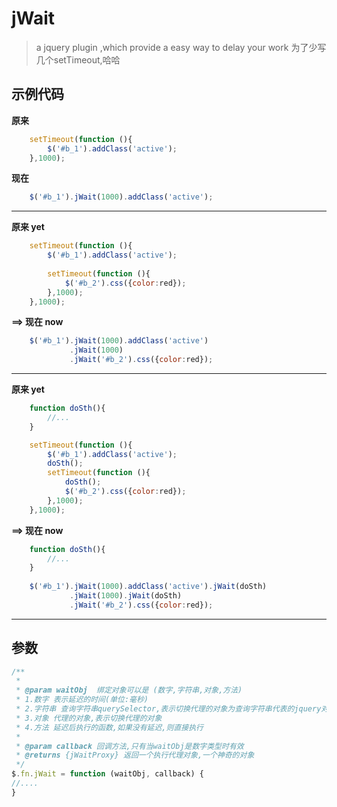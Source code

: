 # jWait

> a jquery plugin ,which provide a easy way to delay your work
> 为了少写几个setTimeout,哈哈 

## 示例代码



**原来**

~~~ javascript
    setTimeout(function (){
        $('#b_1').addClass('active');
    },1000);
~~~

**现在**

~~~ javascript
    $('#b_1').jWait(1000).addClass('active');
~~~

----
**原来 yet**

~~~ javascript
    setTimeout(function (){
        $('#b_1').addClass('active');
        
        setTimeout(function (){
            $('#b_2').css({color:red});
        },1000);
    },1000);
~~~

**==> 现在 now**

~~~ javascript
    $('#b_1').jWait(1000).addClass('active')
             .jWait(1000)
             .jWait('#b_2').css({color:red});
~~~

----
**原来 yet**

~~~ javascript
    function doSth(){
        //...
    }

    setTimeout(function (){
        $('#b_1').addClass('active');
        doSth();
        setTimeout(function (){
            doSth();
            $('#b_2').css({color:red});
        },1000);
    },1000);
~~~

**==> 现在 now**

~~~ javascript
    function doSth(){
        //...
    }   
    
    $('#b_1').jWait(1000).addClass('active').jWait(doSth)
             .jWait(1000).jWait(doSth)
             .jWait('#b_2').css({color:red});
~~~

----




## 参数
~~~ javascript
/**
 *
 * @param waitObj  绑定对象可以是 (数字,字符串,对象,方法)
 * 1.数字 表示延迟的时间(单位:毫秒)
 * 2.字符串 查询字符串querySelector,表示切换代理的对象为查询字符串代表的jquery对象
 * 3.对象 代理的对象,表示切换代理的对象
 * 4.方法 延迟后执行的函数,如果没有延迟,则直接执行
 *
 * @param callback 回调方法,只有当waitObj是数字类型时有效
 * @returns {jWaitProxy} 返回一个执行代理对象,一个神奇的对象
 */
$.fn.jWait = function (waitObj, callback) {
//....
}
~~~


 
 
